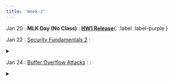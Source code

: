 ```yaml
---
title: 'Week-2'
---
```


Jan 20
: **MLK Day (No Class)**
  : [**HW1 Release**]([https://purdue.brightspace.com/d2l/home/1216789](https://purdue.brightspace.com/d2l/le/content/1216789/viewContent/18771218/View)){: .label .label-purple }

Jan 22
: [Security Fundamentals 2](https://purdue.brightspace.com/d2l/le/content/1216789/viewContent/18739385/View)
  : <details title="recommended readings" class="my"><summary><i class="icon fas fa-book-reader "></i></summary><span class="fs-2">Same as prev lecture: Read: This World of Ours by James Mickens
Watch: USENIX Security 2018 Keynote by James Mickens</span></details> 

Jan 24
: [Buffer Overflow Attacks](https://purdue.brightspace.com/d2l/le/content/1216789/viewContent/18793365/View)
  : 
  : <details title="recommended readings" class="my"><summary><i class="icon fas fa-book-reader "></i></summary><span class="fs-2" markdown=1>Read: [Smashing the Stack for Fun and Profit by Aleph One](http://phrack.org/issues/49/14.html#article); Optional: 0×300-0×320 from [Hacking book](http://www.lib.purdue.edu/holdings?isbn=9781593271442&course=202410-CS-42600). 0×200-0×270 if you don't have a strong C background.</span></details>
